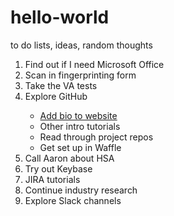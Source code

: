 # hello-world
to do lists, ideas, random thoughts

<ol>
<li>Find out if I need Microsoft Office</li>
<li>Scan in fingerprinting form</li>
<li>Take the VA tests</li>
<li>Explore GitHub</li>
  <ul>
  <li><a target="_blank" href="https://github.com/adhocteam/adhocteam.github.io/wiki/Adding-your-profile">Add bio to website</a></li>
  <li>Other intro tutorials</li>
  <li>Read through project repos</li>
  <li>Get set up in Waffle</li>
  </ul>
<li>Call Aaron about HSA</li>
<li>Try out Keybase</li>
<li>JIRA tutorials</li>
<li>Continue industry research</li>
<li>Explore Slack channels</li>
</ol>
